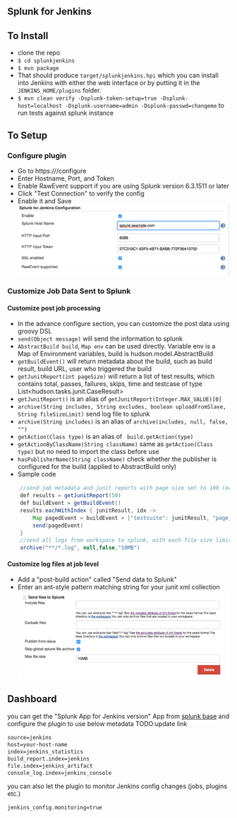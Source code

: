 Splunk for Jenkins
---------

To Install
----
 - clone the repo
 - `$ cd splunkjenkins`
 - `$ mvn package`
 -  That should produce `target/splunkjenkins.hpi` which you can install into Jenkins with either the web interface or by putting it in the `JENKINS_HOME/plugins` folder.
 - `$ mvn clean verify -Dsplunk-token-setup=true -Dsplunk-host=localhost -Dsplunk-username=admin -Dsplunk-passwd=changeme` to run tests against splunk instance 


To Setup
----
### Configure plugin

 - Go to https://<jenkins-url>/configure
 - Enter Hostname, Port, and Token
 - Enable RawEvent support if you are using Splunk version 6.3.1511 or later
 - Click "Test Connection" to verify the config
 - Enable it and Save
   ![Screenshot](doc/images/splunk_for_jenkins_config_basic.png)

### Customize Job Data Sent to Splunk

#### Customize post job processing

- In the advance configure section, you can customize the post data using groovy DSL
- ``send(Object message)`` will send the information to splunk
- ``AbstractBuild build``, ``Map env`` can be used directly. Variable env is a Map of Environment variables, build is hudson.model.AbstractBuild
- `getBuildEvent()` will return metadata about the build, such as build result, build URL, user who triggered the build
- `getJunitReport(int pageSize)` will return a list of test results, which contains total, passes, failures, skips, time and testcase of type List<hudson.tasks.junit.CaseResult>
- `getJunitReport()` is an alias of `getJunitReport(Integer.MAX_VALUE)[0]`
- `archive(String includes, String excludes, boolean uploadFromSlave, String fileSizeLimit)` send log file to splunk
- `archive(String includes)` is an alias of `archive(includes, null, false, "")`
- `getAction(Class type)` is an alias of ` build.getAction(type)`
- `getActionByClassName(String className)` same as `getAction(Class type)` but no need to import the class before use
- `hasPublisherName(String className)` check whether the publisher is configured for the build (applied to AbstractBuild only)
- Sample code

```java
	//send job metadata and junit reports with page size set to 100 (each event contains max 100 test cases)
	def results = getJunitReport(50)
	def buildEvent = getBuildEvent()
	results.eachWithIndex { junitResult, idx ->
	    Map pagedEvent = buildEvent + ["testsuite": junitResult, "page_num": idx + 1]
	    send(pagedEvent)
	}
	//send all logs from workspace to splunk, with each file size limits to 10MB
	archive("**/*.log", null,false,"10MB")
```

#### Customize log files at job level
- Add a "post-build action" called "Send data to Splunk"
- Enter an ant-style pattern matching string for your junit xml collection
  ![Screenshot](doc/images/splunk_for_jenkins_post_job.png)
 
Dashboard
----

you can get the "Splunk App for Jenkins version" App from [splunk base](https://splunkbase.splunk.com/)
and configure the plugin to use below metadata TODO:update link

	source=jenkins
	host=your-host-name
	index=jenkins_statistics
	build_report.index=jenkins
	file.index=jenkins_artifact
	console_log.index=jenkins_console
	
you can also let the plugin to monitor Jenkins config changes (jobs, plugins etc.)

	jenkins_config.monitoring=true

